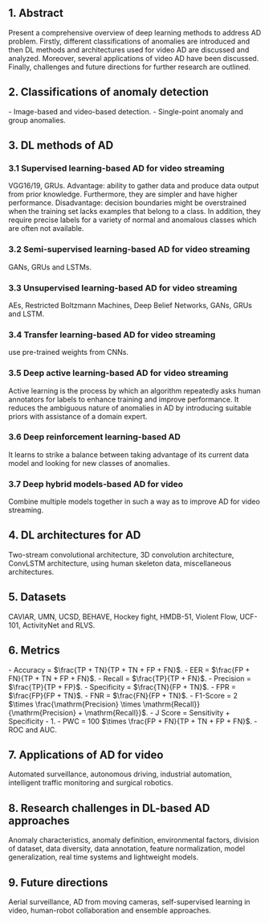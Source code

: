 <h2>1. Abstract</h2>
Present a comprehensive overview of deep learning methods to address AD problem. Firstly, different classifications of anomalies are introduced and then DL methods and architectures used for video AD are discussed and analyzed. Moreover, several applications of video AD have been discussed. Finally, challenges and future directions for further research are outlined.
<h2>2. Classifications of anomaly detection</h2>
- Image-based and video-based detection.
- Single-point anomaly and group anomalies.
<h2>3. DL methods of AD</h2>
<h3>3.1 Supervised learning-based AD for video streaming</h3>
VGG16/19, GRUs. Advantage: ability to gather data and produce data output from prior knowledge. Furthermore, they are simpler and have higher performance. Disadvantage: decision boundaries might be overstrained when the training set lacks examples that belong to a class. In addition, they require precise labels for a variety of normal and anomalous classes which are often not available.
<h3>3.2 Semi-supervised learning-based AD for video streaming</h3>
GANs, GRUs and LSTMs.
<h3>3.3 Unsupervised learning-based AD for video streaming</h3>
AEs, Restricted Boltzmann Machines, Deep Belief Networks, GANs, GRUs and LSTM.
<h3>3.4 Transfer learning-based AD for video streaming</h3>
use pre-trained weights from CNNs.
<h3>3.5 Deep active learning-based AD for video streaming</h3>
Active learning is the process by which an algorithm repeatedly asks human annotators for labels to enhance training and improve performance. It reduces the ambiguous nature of anomalies in AD by introducing suitable priors with assistance of a domain expert. 
<h3>3.6 Deep reinforcement learning-based AD</h3>
It learns to strike a balance between taking advantage of its current data model and looking for new classes of anomalies.
<h3>3.7 Deep hybrid models-based AD for video</h3>
Combine multiple models together in such a way as to improve AD for video streaming.
<h2>4. DL architectures for AD</h2>
Two-stream convolutional architecture, 3D convolution architecture, ConvLSTM architecture, using human skeleton data, miscellaneous architectures.
<h2>5. Datasets</h2>
CAVIAR, UMN, UCSD, BEHAVE, Hockey fight, HMDB-51, Violent Flow, UCF-101, ActivityNet and RLVS. 
<h2>6. Metrics</h2>
- Accuracy = $\frac{TP + TN}{TP + TN + FP + FN}$.
- EER = $\frac{FP + FN}{TP + TN + FP + FN}$.
- Recall = $\frac{TP}{TP + FN}$.
- Precision = $\frac{TP}{TP + FP}$.
- Specificity = $\frac{TN}{FP + TN}$. 
- FPR = $\frac{FP}{FP + TN}$.
- FNR = $\frac{FN}{FP + TN}$.
- F1-Score = 2 $\times \frac{\mathrm{Precision} \times \mathrm{Recall}}{\mathrm{Precision} + \mathrm{Recall}}$.
- J Score = Sensitivity + Specificity - 1.
- PWC = 100 $\times \frac{FP + FN}{TP + TN + FP + FN}$.
- ROC and AUC.
<h2>7. Applications of AD for video</h2>
Automated surveillance, autonomous driving, industrial automation, intelligent traffic monitoring and surgical robotics.
<h2>8. Research challenges in DL-based AD approaches</h2>
Anomaly characteristics, anomaly definition, environmental factors, division of dataset, data diversity, data annotation, feature normalization, model generalization, real time systems and lightweight models.
<h2>9. Future directions</h2>
Aerial surveillance, AD from moving cameras, self-supervised learning in video, human-robot collaboration and ensemble approaches.